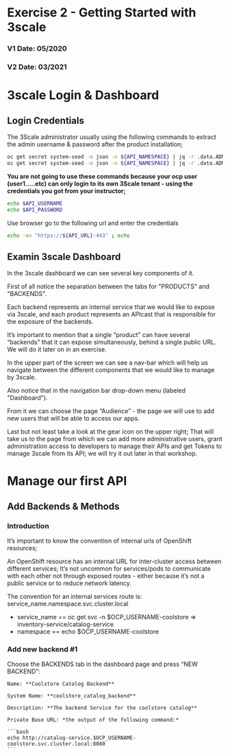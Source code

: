 # Exercise 2 - Getting Started with 3scale
### V1 Date: 05/2020
### V2 Date: 03/2021



# 3scale Login & Dashboard
## Login Credentials
The 3Scale administrator usually using the following commands to extract the admin username & password after the product installation;
```bash
oc get secret system-seed -o json -n ${API_NAMESPACE} | jq -r .data.ADMIN_USER | base64 -d ; echo
oc get secret system-seed -o json -n ${API_NAMESPACE} | jq -r .data.ADMIN_PASSWORD | base64 -d ; echo
```

**You are not going to use these commands because your ocp user (user1…..etc) can only login to its own 3Scale tenant - using the credentials you got from your instructor;**
```bash
echo $API_USERNAME
echo $API_PASSWORD

```

Use browser go to the following url and enter the credentials
```bash
echo -en "https://${API_URL}:443" ; echo
```

## Examin 3scale Dashboard
In the 3scale dashboard we can see several key components of it. 

First of all notice the separation between the tabs for "PRODUCTS" and "BACKENDS".

Each backend represents an internal service that we would like to expose via 3scale, and each product represents an APIcast that is responsible for the exposure of the backends.

It’s important to mention that a single “product” can have several “backends” that it can expose simultaneously, behind a single public URL. We will do it later on in an exercise.

In the upper part of the screen we can see a nav-bar which will help us navigate between the different components that we would like to manage by 3scale. 

Also notice that in the navigation bar drop-down menu (labeled "Dashboard"). 

From it we can choose the page “Audience” - the page we will use to add new users that will be able to access our apps.

Last but not least take a look at the gear icon on the upper right; That will take us to the page from which we can add more administrative users, grant administration access to developers to manage their APIs and get Tokens to manage 3scale from its API; we will try it out later in that workshop.

# Manage our first API
## Add Backends & Methods
### Introduction
It’s important to know the convention of internal urls of OpenShift resources;

An OpenShift resource has an internal URL for inter-cluster access between different services; It’s not uncommon for services/pods to communicate with each other not through exposed routes - either because it’s not a public service or to reduce network latency.

The convention for an internal services route is: service_name.namespace.svc.cluster.local

* service_name == oc get svc -n $OCP_USERNAME-coolstore ⇒ inventory-service/catalog-service
* namespace == echo $OCP_USERNAME-coolstore

### Add new backend #1
Choose the BACKENDS tab in the dashboard page and press “NEW BACKEND”:

	Name: **Coolstore Catalog Backend**

	System Name: **coolstore_catalog_backend**

	Description: **The backend Service for the coolstore catalog**

	Private Base URL: *the output of the following command:*
    
    ```bash
    echo http://catalog-service.$OCP_USERNAME-coolstore.svc.cluster.local:8080
    ```

